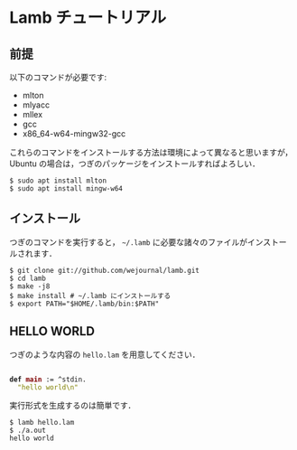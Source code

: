 # Lamb チュートリアル

## 前提

以下のコマンドが必要です:

- mlton
- mlyacc
- mllex
- gcc
- x86_64-w64-mingw32-gcc

これらのコマンドをインストールする方法は環境によって異なると思いますが，
Ubuntu の場合は，つぎのパッケージをインストールすればよろしい．

```
$ sudo apt install mlton
$ sudo apt install mingw-w64
```

## インストール

つぎのコマンドを実行すると， `~/.lamb` に必要な諸々のファイルがインストールされます．

```
$ git clone git://github.com/wejournal/lamb.git
$ cd lamb
$ make -j8
$ make install # ~/.lamb にインストールする
$ export PATH="$HOME/.lamb/bin:$PATH"
```

## HELLO WORLD

つぎのような内容の `hello.lam` を用意してください．

<pre><code>
<strong>def</strong> <strong><font color="#800000">main</font></strong> := ^stdin.
  <font color="#808000">"hello world\n"</font>
</code></pre>

実行形式を生成するのは簡単です．

```
$ lamb hello.lam
$ ./a.out
hello world
```
